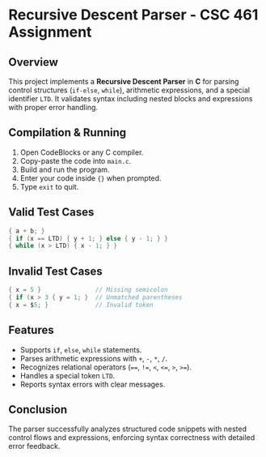 # Recursive Descent Parser - CSC 461 Assignment

## Overview

This project implements a **Recursive Descent Parser** in **C** for parsing control structures (`if-else`, `while`), arithmetic expressions, and a special identifier `LTD`. It validates syntax including nested blocks and expressions with proper error handling.

## Compilation & Running

1. Open CodeBlocks or any C compiler.
2. Copy-paste the code into `main.c`.
3. Build and run the program.
4. Enter your code inside `{}` when prompted.
5. Type `exit` to quit.

## Valid Test Cases

```c
{ a + b; }
{ if (x == LTD) { y + 1; } else { y - 1; } }
{ while (x > LTD) { x - 1; } }
```

## Invalid Test Cases

```c
{ x = 5 }               // Missing semicolon
{ if (x > 3 { y = 1; }  // Unmatched parentheses
{ x = $5; }             // Invalid token
```

## Features

- Supports `if`, `else`, `while` statements.
- Parses arithmetic expressions with `+`, `-`, `*`, `/`.
- Recognizes relational operators (`==`, `!=`, `<`, `<=`, `>`, `>=`).
- Handles a special token `LTD`.
- Reports syntax errors with clear messages.

## Conclusion

The parser successfully analyzes structured code snippets with nested control flows and expressions, enforcing syntax correctness with detailed error feedback.
